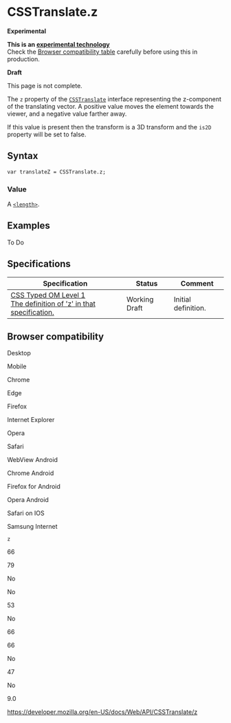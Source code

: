 # CSSTranslate.z

**Experimental**

**This is an [experimental technology](https://developer.mozilla.org/en-US/docs/MDN/Guidelines/Conventions_definitions#experimental)**  
Check the [Browser compatibility table](#browser_compatibility) carefully before using this in production.

**Draft**

This page is not complete.

The `z` property of the [`CSSTranslate`](../csstranslate) interface representing the z-component of the translating vector. A positive value moves the element towards the viewer, and a negative value farther away.

If this value is present then the transform is a 3D transform and the `is2D` property will be set to false.

## Syntax

    var translateZ = CSSTranslate.z;

### Value

A [`<length>`](https://developer.mozilla.org/en-US/docs/Web/CSS/length).

## Examples

To Do

## Specifications

<table><thead><tr class="header"><th>Specification</th><th>Status</th><th>Comment</th></tr></thead><tbody><tr class="odd"><td><a href="https://drafts.css-houdini.org/css-typed-om-1/#dom-csstranslate-z">CSS Typed OM Level 1<br />
<span class="small">The definition of 'z' in that specification.</span></a></td><td><span class="spec-wd">Working Draft</span></td><td>Initial definition.</td></tr></tbody></table>

## Browser compatibility

Desktop

Mobile

Chrome

Edge

Firefox

Internet Explorer

Opera

Safari

WebView Android

Chrome Android

Firefox for Android

Opera Android

Safari on IOS

Samsung Internet

`z`

66

79

No

No

53

No

66

66

No

47

No

9.0

<a href="https://developer.mozilla.org/en-US/docs/Web/API/CSSTranslate/z" class="_attribution-link">https://developer.mozilla.org/en-US/docs/Web/API/CSSTranslate/z</a>
